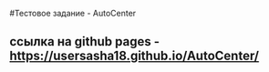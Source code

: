#Тестовое задание - AutoCenter

## ссылка на github pages - https://usersasha18.github.io/AutoCenter/ 
